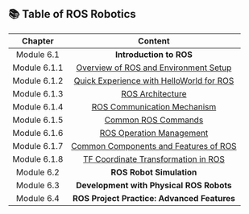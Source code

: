 
## 📚 Table of ROS Robotics
| **Chapter** | **Content**                                      |
|:-----------:|:------------------------------------------------:|
| Module 6.1     | **Introduction to ROS** |
| Module 6.1.1     | [Overview of ROS and Environment Setup](./6-Robotics/6.1-Introduction%20to%20ROS/6.1.1-Overview%20of%20ROS%20and%20Environment%20Setup/README.md) |
| Module 6.1.2     | [Quick Experience with HelloWorld for ROS](./6-Robotics/6.1-Introduction%20to%20ROS/6.1.2-Quick%20Experience%20with%20HelloWorld%20for%20ROS/README.md) |
| Module 6.1.3     | [ROS Architecture](./6-Robotics/6.1-Introduction%20to%20ROS/6.1.3-ROS%20Architecture/README.md)|
| Module 6.1.4     | [ROS Communication Mechanism](./6-Robotics/6.1-Introduction%20to%20ROS/6.1.4-ROS%20Communication%20Mechanism/README.md) |
| Module 6.1.5    | [Common ROS Commands](./6-Robotics/6.1-Introduction%20to%20ROS/6.1.5-Common%20ROS%20Commands/README.md) |
| Module 6.1.6   | [ROS Operation Management](./6-Robotics/6.1-Introduction%20to%20ROS/6.1.6-ROS%20Operation%20Management/README.md) |
| Module 6.1.7     | [Common Components and Features of ROS](./6-Robotics/6.1-Introduction%20to%20ROS/6.1.7-Common%20Components%20and%20Features%20of%20ROS/README.md) |
| Module 6.1.8     | [TF Coordinate Transformation in ROS](./6-Robotics/6.1-Introduction%20to%20ROS/6.1.8-TF%20Coordinate%20Transformation%20in%20ROS/README.md) |
| Module 6.2| **ROS Robot Simulation**  |
| Module 6.3| **Development with Physical ROS Robots** |
| Module 6.4| **ROS Project Practice: Advanced Features** |

